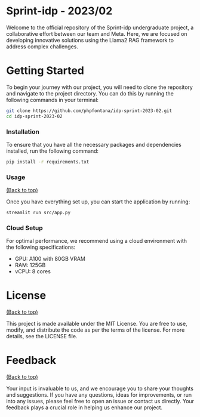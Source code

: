 # Sprint-idp - 2023/02

Welcome to the official repository of the Sprint-idp undergraduate project, a collaborative effort between our team and Meta. 
Here, we are focused on developing innovative solutions using the Llama2 RAG framework to address complex challenges.

# Getting Started
To begin your journey with our project, you will need to clone the repository and navigate to the project directory. 
You can do this by running the following commands in your terminal:
``` bash
git clone https://github.com/phpfontana/idp-sprint-2023-02.git
cd idp-sprint-2023-02
```

### Installation
To ensure that you have all the necessary packages and dependencies installed, run the following command:

```bash
pip install -r requirements.txt
```

### Usage
[(Back to top)](#table-of-contents)

Once you have everything set up, you can start the application by running:

``` bash
streamlit run src/app.py
```

### Cloud Setup
For optimal performance, we recommend using a cloud environment with the following specifications:

* GPU: A100 with 80GB VRAM
* RAM: 125GB 
* vCPU: 8 cores


# License
[(Back to top)](#table-of-contents)

This project is made available under the MIT License. You are free to use, modify, and distribute the code as per the terms of the license. 
For more details, see the LICENSE file.



# Feedback
[(Back to top)](#table-of-contents)

Your input is invaluable to us, and we encourage you to share your thoughts and suggestions. 
If you have any questions, ideas for improvements, or run into any issues, please feel free to open an issue or contact us directly. 
Your feedback plays a crucial role in helping us enhance our project.





